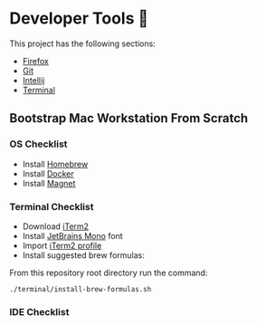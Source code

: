 # Developer Tools :rocket:

This project has the following sections:

* [Firefox](firefox/README.md)
* [Git](git/README.md)
* [Intellij](intellij/README.md)
* [Terminal](terminal/README.md)

## Bootstrap Mac Workstation From Scratch

### OS Checklist

* Install [Homebrew](https://brew.sh)
* Install [Docker](https://www.docker.com/products/docker-desktop)
* Install [Magnet](https://magnet.crowdcafe.com)

### Terminal Checklist

* Download [iTerm2](https://iterm2.com)
* Install [JetBrains Mono](https://www.jetbrains.com/lp/mono) font
* Import [iTerm2 profile](terminal/iterm/iterm-profile.json)
* Install suggested brew formulas:

From this repository root directory run the command:

```
./terminal/install-brew-formulas.sh
```

### IDE Checklist